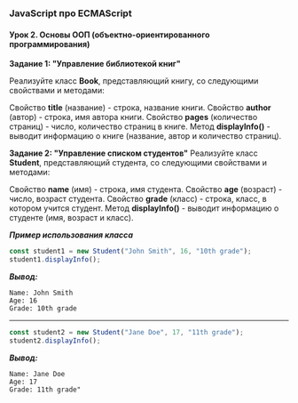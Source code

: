 ### JavaScript про ECMAScript

#### Урок 2. Основы ООП (объектно-ориентированного программирования)

**Задание 1: "Управление библиотекой книг"**

Реализуйте класс **Book**, представляющий книгу, со следующими свойствами и методами:

Свойство **title** (название) - строка, название книги.
Свойство **author** (автор) - строка, имя автора книги.
Свойство **pages** (количество страниц) - число, количество страниц в книге.
Метод **displayInfo()** - выводит информацию о книге (название, автор и количество страниц).

**Задание 2: "Управление списком студентов"**
Реализуйте класс **Student**, представляющий студента, со следующими свойствами и методами:

Свойство **name** (имя) - строка, имя студента.
Свойство **age** (возраст) - число, возраст студента.
Свойство **grade** (класс) - строка, класс, в котором учится студент.
Метод **displayInfo()** - выводит информацию о студенте (имя, возраст и класс).

**_Пример использования класса_**

```js
const student1 = new Student("John Smith", 16, "10th grade");
student1.displayInfo();
```

**_Вывод:_**

```
Name: John Smith
Age: 16
Grade: 10th grade
```

---

```js
const student2 = new Student("Jane Doe", 17, "11th grade");
student2.displayInfo();
```

**_Вывод:_**

```
Name: Jane Doe
Age: 17
Grade: 11th grade"
```
